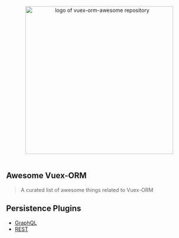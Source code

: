 <p align="center">
  <br>
  <img width="400" src="./logo-vuex-orm.png" alt="logo of vuex-orm-awesome repository">
  <br>
  <br>
</p>

## Awesome Vuex-ORM

> A curated list of awesome things related to Vuex-ORM


## Persistence Plugins

- [GraphQL](https://github.com/vuex-orm/plugin-graphql)
- [REST](https://github.com/vuex-orm/plugin-axios)
